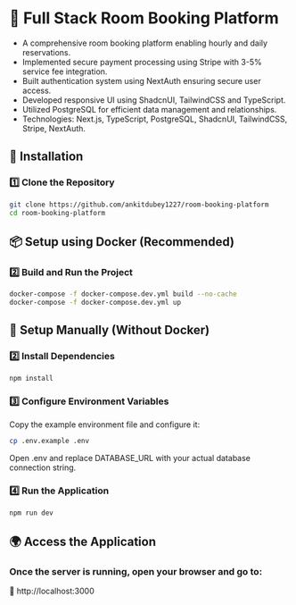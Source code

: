 # 📌 Full Stack Room Booking Platform

- A comprehensive room booking platform enabling hourly and daily reservations.
- Implemented secure payment processing using Stripe with 3-5% service fee integration.
- Built authentication system using NextAuth ensuring secure user access.
- Developed responsive UI using ShadcnUI, TailwindCSS and TypeScript.
- Utilized PostgreSQL for efficient data management and relationships.
- Technologies: Next.js, TypeScript, PostgreSQL, ShadcnUI, TailwindCSS, Stripe, NextAuth.


## 🚀 Installation

### 1️⃣ Clone the Repository

```bash
git clone https://github.com/ankitdubey1227/room-booking-platform
cd room-booking-platform
```

## 📦 Setup using Docker (Recommended)

### 2️⃣ Build and Run the Project

```bash
docker-compose -f docker-compose.dev.yml build --no-cache
docker-compose -f docker-compose.dev.yml up
```

## 🔧 Setup Manually (Without Docker)

### 2️⃣ Install Dependencies

```bash
npm install
```

### 3️⃣ Configure Environment Variables

Copy the example environment file and configure it:

```bash
cp .env.example .env
```

Open .env and replace DATABASE_URL with your actual database connection string.

### 4️⃣ Run the Application

```bash
npm run dev
```

## 🌍 Access the Application

### Once the server is running, open your browser and go to:

🔗 http://localhost:3000
